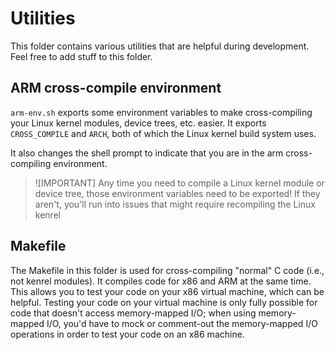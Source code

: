 # Utilities
This folder contains various utilities that are helpful during development. Feel free to add stuff to this folder.

## ARM cross-compile environment

`arm-env.sh` exports some environment variables to make cross-compiling your Linux kernel modules, device trees, etc. easier. It exports `CROSS_COMPILE` and `ARCH`, both of which the Linux kernel build system uses. 

It also changes the shell prompt to indicate that you are in the arm cross-compiling environment.

> ![IMPORTANT]
> Any time you need to compile a Linux kernel module or device tree, those environment variables need to be exported! If they aren't, you'll run into issues that might require recompiling the Linux kenrel

## Makefile

The Makefile in this folder is used for cross-compiling "normal" C code (i.e., not kenrel modules). It compiles code for x86 and ARM at the same time. This allows you to test your code on your x86 virtual machine, which can be helpful. Testing your code on your virtual machine is only fully possible for code that doesn't access memory-mapped I/O; when using memory-mapped I/O, you'd have to mock or comment-out the memory-mapped I/O operations in order to test your code on an x86 machine.
